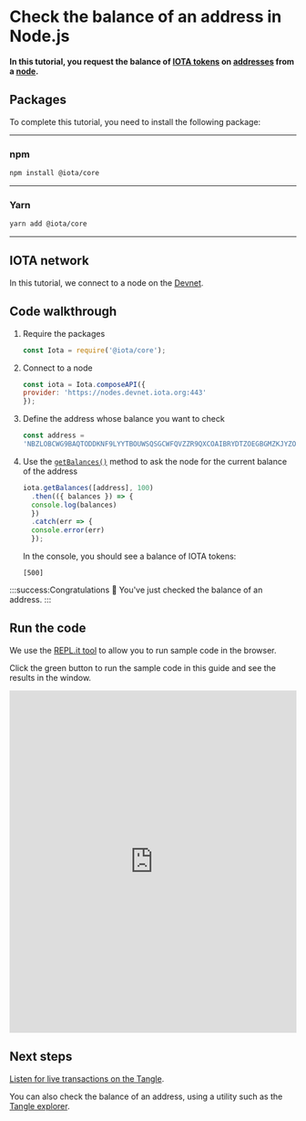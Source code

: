 # Check the balance of an address in Node.js

**In this tutorial, you request the balance of [IOTA tokens](root://getting-started/0.1/clients/token.md) on [addresses](root://getting-started/0.1/clients/addresses.md) from a [node](root://getting-started/0.1/network/nodes.md).**

## Packages

To complete this tutorial, you need to install the following package:

--------------------
### npm
```bash
npm install @iota/core
```
---
### Yarn
```bash
yarn add @iota/core
```
--------------------

## IOTA network

In this tutorial, we connect to a node on the [Devnet](root://getting-started/0.1/network/iota-networks.md#devnet).

## Code walkthrough

1. Require the packages

    ```js
    const Iota = require('@iota/core');
    ```

2. Connect to a node

    ```js
    const iota = Iota.composeAPI({
    provider: 'https://nodes.devnet.iota.org:443'
    });
    ```

3. Define the address whose balance you want to check

    ```js
    const address =
    'NBZLOBCWG9BAQTODDKNF9LYYTBOUWSQSGCWFQVZZR9QXCOAIBRYDTZOEGBGMZKJYZOPPGRGFFWTXUKUKW';
    ```

4. Use the [`getBalances()`](https://github.com/iotaledger/iota.js/blob/next/api_reference.md#module_core.getBalances) method to ask the node for the current balance of the address

    ```js
    iota.getBalances([address], 100)
      .then(({ balances }) => {
      console.log(balances)
      })
      .catch(err => {
      console.error(err)
      });
    ```

    In the console, you should see a balance of IOTA tokens:

    ```
    [500]
    ```

:::success:Congratulations :tada:
You've just checked the balance of an address.
:::

## Run the code

We use the [REPL.it tool](https://repl.it) to allow you to run sample code in the browser.

Click the green button to run the sample code in this guide and see the results in the window.

<iframe height="600px" width="100%" src="https://repl.it/@jake91/Check-the-balance-of-an-address?lite=true" scrolling="no" frameborder="no" allowtransparency="true" allowfullscreen="true" sandbox="allow-forms allow-pointer-lock allow-popups allow-same-origin allow-scripts allow-modals"></iframe>

## Next steps

[Listen for live transactions on the Tangle](../js/listen-for-transactions.md).

You can also check the balance of an address, using a utility such as the [Tangle explorer](https://utils.iota.org).